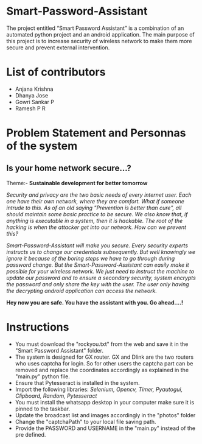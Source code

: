 # Smart-Password-Assistant
The project entitled “Smart Password Assistant” is a combination of an automated python project and an android application. The main purpose of this project is to increase security of wireless network to make them more secure and prevent external intervention.

# List of contributors
* Anjana Krishna
* Dhanya Jose
* Gowri Sankar P
* Ramesh P R

# Problem Statement and Personnas of the system
## Is your home network secure...?

Theme:- **Sustainable development for better tomorrow**

_Security and privacy are the two basic needs of every internet user. Each one have their own network, where they are comfort. What if someone intrude to this. As of an old saying "Prevention is better than cure", all should maintain some basic practice to be secure. We also know that, if anything is executable in a system, then it is hackable. The root of the hacking is when the attacker get into our network. How can we prevent this?_

_Smart-Password-Assistant will make you secure. Every security experts instructs us to change our credentials subsequently. But well knowingly we ignore it because of the boring steps we have to go through during password change. But the Smart-Password-Assistant can easily make it possible for your wireless network. We just need to instruct the machine to update our password and to ensure a secondary security, system encrypts the password and only share the key with the user. The user only having the decrypting android application can access the network._ 

**Hey now you are safe. You have the assistant with you. Go ahead....!**


# Instructions
* You must download the "rockyou.txt" from the web and save it in the "Smart Password Assistant" folder.
* The system is designed for GX router. GX and Dlink are the two routers who uses captcha for login. So for other users the captcha part can be removed and replace the coordinates accordingly as explained in the "main.py" python file.
* Ensure that Pytesseract is installed in the system.
* Import the following libraries: _Selenium, Opencv, Timer, Pyautogui, Clipboard, Random, Pytesseract_
* You must install the whatsapp desktop in your computer make sure it is pinned to the taskbar.
* Update the broadcast list and images accordingly in the "photos" folder
* Change the "captchaPath" to your local file saving path.
* Provide the PASSWORD and USERNAME in the "main.py" instead of the pre defined.
